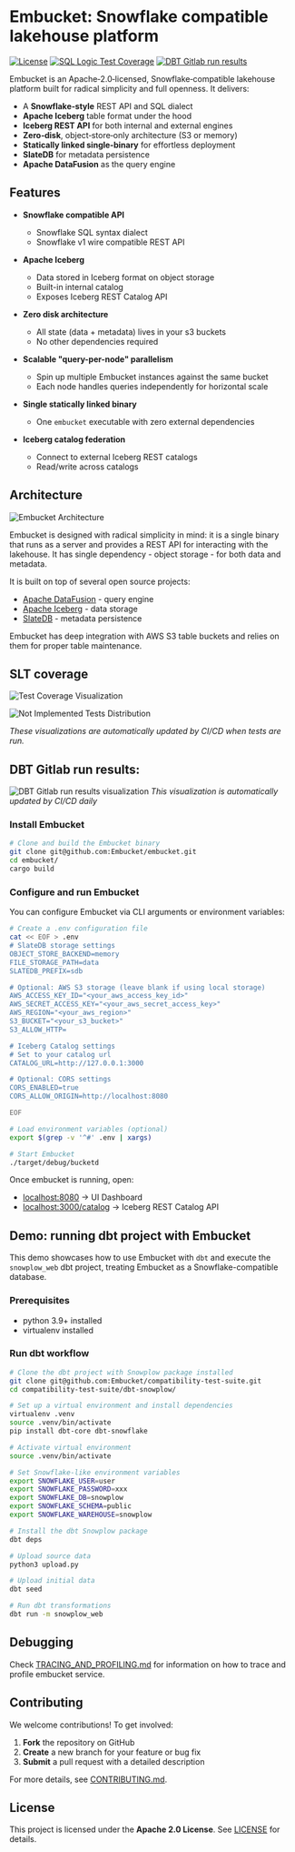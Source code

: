 # Embucket: Snowflake compatible lakehouse platform  

[![License](https://img.shields.io/badge/License-Apache_2.0-blue.svg)](https://opensource.org/licenses/Apache-2.0)
[![SQL Logic Test Coverage](https://raw.githubusercontent.com/Embucket/embucket/assets/assets/badge.svg)](test/README.md)
[![DBT Gitlab run results](https://raw.githubusercontent.com/Embucket/embucket/assets_dbt/assets_dbt/dbt_success_badge.svg)](test/dbt_integration_tests/dbt-gitlab/README.md)


Embucket is an Apache‑2.0‑licensed, Snowflake‑compatible lakehouse platform built for radical simplicity and full openness. It delivers:  
- A **Snowflake‑style** REST API and SQL dialect  
- **Apache Iceberg** table format under the hood  
- **Iceberg REST API** for both internal and external engines  
- **Zero‑disk**, object‑store‑only architecture (S3 or memory)  
- **Statically linked single‑binary** for effortless deployment  
- **SlateDB** for metadata persistence  
- **Apache DataFusion** as the query engine  

## Features  

- **Snowflake compatible API**  
  - Snowflake SQL syntax dialect
  - Snowflake v1 wire compatible REST API

- **Apache Iceberg**  
  - Data stored in Iceberg format on object storage  
  - Built-in internal catalog
  - Exposes Iceberg REST Catalog API

- **Zero disk architecture**  
  - All state (data + metadata) lives in your s3 buckets
  - No other dependencies required

- **Scalable "query-per-node" parallelism**  
  - Spin up multiple Embucket instances against the same bucket
  - Each node handles queries independently for horizontal scale  

- **Single statically linked binary**  
  - One `embucket` executable with zero external dependencies  

- **Iceberg catalog federation**  
  - Connect to external Iceberg REST catalogs  
  - Read/write across catalogs

## Architecture

![Embucket Architecture](architecture.png)

Embucket is designed with radical simplicity in mind: it is a single binary that runs as a server and provides a REST API for interacting with the lakehouse. It has single dependency - object storage - for both data and metadata.

It is built on top of several open source projects:

- [Apache DataFusion](https://github.com/apache/datafusion) - query engine
- [Apache Iceberg](https://github.com/apache/iceberg) - data storage
- [SlateDB](https://github.com/slatedb/slatedb) - metadata persistence

Embucket has deep integration with AWS S3 table buckets and relies on them for proper table maintenance.

## SLT coverage
![Test Coverage Visualization](https://raw.githubusercontent.com/Embucket/embucket/assets/assets/test_coverage_visualization.png)

![Not Implemented Tests Distribution](https://raw.githubusercontent.com/Embucket/embucket/assets/assets/not_implemented_visualization.png)

*These visualizations are automatically updated by CI/CD when tests are run.*

## DBT Gitlab run results:
![DBT Gitlab run results visualization](https://raw.githubusercontent.com/Embucket/embucket/assets_dbt/assets_dbt/dbt_run_status.png)
*This visualization is automatically updated by CI/CD daily*

### Install Embucket  

```sh
# Clone and build the Embucket binary
git clone git@github.com:Embucket/embucket.git
cd embucket/
cargo build
```

### Configure and run Embucket  

You can configure Embucket via CLI arguments or environment variables:

```sh
# Create a .env configuration file
cat << EOF > .env
# SlateDB storage settings
OBJECT_STORE_BACKEND=memory
FILE_STORAGE_PATH=data
SLATEDB_PREFIX=sdb

# Optional: AWS S3 storage (leave blank if using local storage)
AWS_ACCESS_KEY_ID="<your_aws_access_key_id>"
AWS_SECRET_ACCESS_KEY="<your_aws_secret_access_key>"
AWS_REGION="<your_aws_region>"
S3_BUCKET="<your_s3_bucket>"
S3_ALLOW_HTTP=

# Iceberg Catalog settings
# Set to your catalog url
CATALOG_URL=http://127.0.0.1:3000

# Optional: CORS settings
CORS_ENABLED=true
CORS_ALLOW_ORIGIN=http://localhost:8080

EOF

# Load environment variables (optional)
export $(grep -v '^#' .env | xargs)

# Start Embucket
./target/debug/bucketd
```

Once embucket is running, open:  

- [localhost:8080](http://localhost:8080) → UI Dashboard  
- [localhost:3000/catalog](http://localhost:3000/catalog) → Iceberg REST Catalog API  


## Demo: running dbt project with Embucket  

This demo showcases how to use Embucket with `dbt` and execute the `snowplow_web` dbt project, treating Embucket as a Snowflake-compatible database.

### Prerequisites

* python 3.9+ installed
* virtualenv installed

### Run dbt workflow  

```sh
# Clone the dbt project with Snowplow package installed
git clone git@github.com:Embucket/compatibility-test-suite.git
cd compatibility-test-suite/dbt-snowplow/

# Set up a virtual environment and install dependencies
virtualenv .venv
source .venv/bin/activate
pip install dbt-core dbt-snowflake

# Activate virtual environment
source .venv/bin/activate

# Set Snowflake-like environment variables
export SNOWFLAKE_USER=user
export SNOWFLAKE_PASSWORD=xxx
export SNOWFLAKE_DB=snowplow
export SNOWFLAKE_SCHEMA=public
export SNOWFLAKE_WAREHOUSE=snowplow

# Install the dbt Snowplow package
dbt deps

# Upload source data
python3 upload.py

# Upload initial data
dbt seed

# Run dbt transformations
dbt run -m snowplow_web
```

## Debugging
Check [TRACING_AND_PROFILING.md](crates/embucketd/TRACING_AND_PROFILING.md) for information on how to trace and profile embucket service.

## Contributing  

We welcome contributions! To get involved:  

1. **Fork** the repository on GitHub  
2. **Create** a new branch for your feature or bug fix  
3. **Submit** a pull request with a detailed description  

For more details, see [CONTRIBUTING.md](CONTRIBUTING.md).  

## License  

This project is licensed under the **Apache 2.0 License**. See [LICENSE](LICENSE) for details.  

